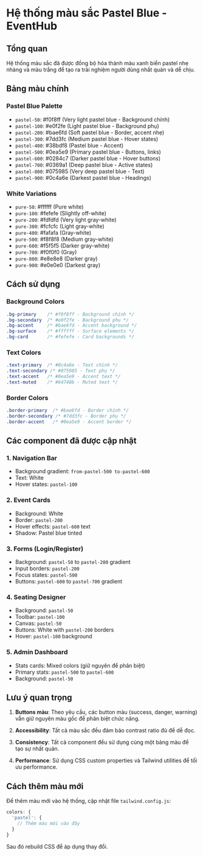 # Hệ thống màu sắc Pastel Blue - EventHub

## Tổng quan
Hệ thống màu sắc đã được đồng bộ hóa thành màu xanh biển pastel nhẹ nhàng và màu trắng để tạo ra trải nghiệm người dùng nhất quán và dễ chịu.

## Bảng màu chính

### Pastel Blue Palette
- `pastel-50`: #f0f8ff (Very light pastel blue - Background chính)
- `pastel-100`: #e0f2fe (Light pastel blue - Background phụ)
- `pastel-200`: #bae6fd (Soft pastel blue - Border, accent nhẹ)
- `pastel-300`: #7dd3fc (Medium pastel blue - Hover states)
- `pastel-400`: #38bdf8 (Pastel blue - Accent)
- `pastel-500`: #0ea5e9 (Primary pastel blue - Buttons, links)
- `pastel-600`: #0284c7 (Darker pastel blue - Hover buttons)
- `pastel-700`: #0369a1 (Deep pastel blue - Active states)
- `pastel-800`: #075985 (Very deep pastel blue - Text)
- `pastel-900`: #0c4a6e (Darkest pastel blue - Headings)

### White Variations
- `pure-50`: #ffffff (Pure white)
- `pure-100`: #fefefe (Slightly off-white)
- `pure-200`: #fdfdfd (Very light gray-white)
- `pure-300`: #fcfcfc (Light gray-white)
- `pure-400`: #fafafa (Gray-white)
- `pure-500`: #f8f8f8 (Medium gray-white)
- `pure-600`: #f5f5f5 (Darker gray-white)
- `pure-700`: #f0f0f0 (Gray)
- `pure-800`: #e8e8e8 (Darker gray)
- `pure-900`: #e0e0e0 (Darkest gray)

## Cách sử dụng

### Background Colors
```css
.bg-primary    /* #f0f8ff - Background chính */
.bg-secondary  /* #e0f2fe - Background phụ */
.bg-accent     /* #bae6fd - Accent background */
.bg-surface    /* #ffffff - Surface elements */
.bg-card       /* #fefefe - Card backgrounds */
```

### Text Colors
```css
.text-primary  /* #0c4a6e - Text chính */
.text-secondary /* #075985 - Text phụ */
.text-accent   /* #0ea5e9 - Accent text */
.text-muted    /* #64748b - Muted text */
```

### Border Colors
```css
.border-primary  /* #bae6fd - Border chính */
.border-secondary /* #7dd3fc - Border phụ */
.border-accent   /* #0ea5e9 - Accent border */
```

## Các component đã được cập nhật

### 1. Navigation Bar
- Background gradient: `from-pastel-500 to-pastel-600`
- Text: White
- Hover states: `pastel-100`

### 2. Event Cards
- Background: White
- Border: `pastel-200`
- Hover effects: `pastel-600` text
- Shadow: Pastel blue tinted

### 3. Forms (Login/Register)
- Background: `pastel-50` to `pastel-200` gradient
- Input borders: `pastel-200`
- Focus states: `pastel-500`
- Buttons: `pastel-600` to `pastel-700` gradient

### 4. Seating Designer
- Background: `pastel-50`
- Toolbar: `pastel-100`
- Canvas: `pastel-50`
- Buttons: White with `pastel-200` borders
- Hover: `pastel-100` background

### 5. Admin Dashboard
- Stats cards: Mixed colors (giữ nguyên để phân biệt)
- Primary stats: `pastel-500` to `pastel-600`
- Background: `pastel-50`

## Lưu ý quan trọng

1. **Buttons màu**: Theo yêu cầu, các button màu (success, danger, warning) vẫn giữ nguyên màu gốc để phân biệt chức năng.

2. **Accessibility**: Tất cả màu sắc đều đảm bảo contrast ratio đủ để dễ đọc.

3. **Consistency**: Tất cả component đều sử dụng cùng một bảng màu để tạo sự nhất quán.

4. **Performance**: Sử dụng CSS custom properties và Tailwind utilities để tối ưu performance.

## Cách thêm màu mới

Để thêm màu mới vào hệ thống, cập nhật file `tailwind.config.js`:

```javascript
colors: {
  'pastel': {
    // Thêm màu mới vào đây
  }
}
```

Sau đó rebuild CSS để áp dụng thay đổi. 